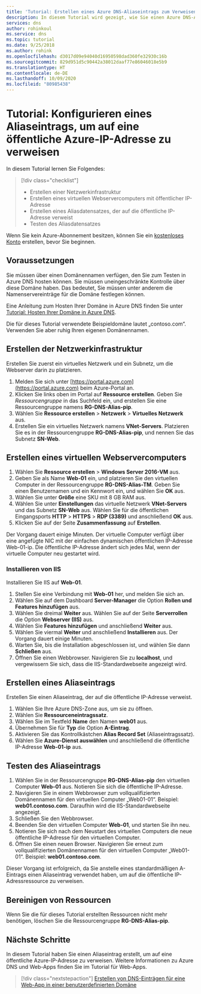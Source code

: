 ```yaml
---
title: 'Tutorial: Erstellen eines Azure DNS-Aliaseintrags zum Verweisen auf eine öffentliche Azure-IP-Adresse'
description: In diesem Tutorial wird gezeigt, wie Sie einen Azure DNS-Aliaseintrag konfigurieren, um auf eine öffentliche Azure-IP-Adresse zu verweisen.
services: dns
author: rohinkoul
ms.service: dns
ms.topic: tutorial
ms.date: 9/25/2018
ms.author: rohink
ms.openlocfilehash: d3017d09e94040d16950598dad360fe32930c16b
ms.sourcegitcommit: 829d951d5c90442a38012daaf77e86046018e5b9
ms.translationtype: HT
ms.contentlocale: de-DE
ms.lasthandoff: 10/09/2020
ms.locfileid: "80985438"
---
```

# <a name="tutorial-configure-an-alias-record-to-refer-to-an-azure-public-ip-address"></a>Tutorial: Konfigurieren eines Aliaseintrags, um auf eine öffentliche Azure-IP-Adresse zu verweisen 

In diesem Tutorial lernen Sie Folgendes:

> [!div class="checklist"]
> * Erstellen einer Netzwerkinfrastruktur
> * Erstellen eines virtuellen Webservercomputers mit öffentlicher IP-Adresse
> * Erstellen eines Aliasdatensatzes, der auf die öffentliche IP-Adresse verweist
> * Testen des Aliasdatensatzes


Wenn Sie kein Azure-Abonnement besitzen, können Sie ein [kostenloses Konto](https://azure.microsoft.com/free/?WT.mc_id=A261C142F) erstellen, bevor Sie beginnen.

## <a name="prerequisites"></a>Voraussetzungen
Sie müssen über einen Domänennamen verfügen, den Sie zum Testen in Azure DNS hosten können. Sie müssen uneingeschränkte Kontrolle über diese Domäne haben. Das bedeutet, Sie müssen unter anderem die Namenservereinträge für die Domäne festlegen können.

Eine Anleitung zum Hosten Ihrer Domäne in Azure DNS finden Sie unter [Tutorial: Hosten Ihrer Domäne in Azure DNS](dns-delegate-domain-azure-dns.md).

Die für dieses Tutorial verwendete Beispieldomäne lautet „contoso.com“. Verwenden Sie aber ruhig Ihren eigenen Domänennamen.

## <a name="create-the-network-infrastructure"></a>Erstellen der Netzwerkinfrastruktur
Erstellen Sie zuerst ein virtuelles Netzwerk und ein Subnetz, um die Webserver darin zu platzieren.
1. Melden Sie sich unter [https://portal.azure.com](https://portal.azure.com) beim Azure-Portal an.
2. Klicken Sie links oben im Portal auf **Ressource erstellen**. Geben Sie *Ressourcengruppe* in das Suchfeld ein, und erstellen Sie eine Ressourcengruppe namens **RG-DNS-Alias-pip**.
3. Wählen Sie **Ressource erstellen** > **Netzwerk** > **Virtuelles Netzwerk** aus.
4. Erstellen Sie ein virtuelles Netzwerk namens **VNet-Servers**. Platzieren Sie es in der Ressourcengruppe **RG-DNS-Alias-pip**, und nennen Sie das Subnetz **SN-Web**.

## <a name="create-a-web-server-virtual-machine"></a>Erstellen eines virtuellen Webservercomputers
1. Wählen Sie **Ressource erstellen** > **Windows Server 2016-VM** aus.
2. Geben Sie als Name **Web-01** ein, und platzieren Sie den virtuellen Computer in der Ressourcengruppe **RG-DNS-Alias-TM**. Geben Sie einen Benutzernamen und ein Kennwort ein, und wählen Sie **OK** aus.
3. Wählen Sie unter **Größe** eine SKU mit 8 GB RAM aus.
4. Wählen Sie unter **Einstellungen** das virtuelle Netzwerk **VNet-Servers** und das Subnetz **SN-Web** aus. Wählen Sie für die öffentlichen Eingangsports **HTTP** > **HTTPS** > **RDP (3389)** und anschließend **OK** aus.
5. Klicken Sie auf der Seite **Zusammenfassung** auf **Erstellen**.

Der Vorgang dauert einige Minuten. Der virtuelle Computer verfügt über eine angefügte NIC mit der einfachen dynamischen öffentlichen IP-Adresse Web-01-ip. Die öffentliche IP-Adresse ändert sich jedes Mal, wenn der virtuelle Computer neu gestartet wird.

### <a name="install-iis"></a>Installieren von IIS

Installieren Sie IIS auf **Web-01**.

1. Stellen Sie eine Verbindung mit **Web-01** her, und melden Sie sich an.
2. Wählen Sie auf dem Dashboard **Server-Manager** die Option **Rollen und Features hinzufügen** aus.
3. Wählen Sie dreimal **Weiter** aus. Wählen Sie auf der Seite **Serverrollen** die Option **Webserver (IIS)** aus.
4. Wählen Sie **Features hinzufügen** und anschließend **Weiter** aus.
5. Wählen Sie viermal **Weiter** und anschließend **Installieren** aus. Der Vorgang dauert einige Minuten.
6. Warten Sie, bis die Installation abgeschlossen ist, und wählen Sie dann **Schließen** aus.
7. Öffnen Sie einen Webbrowser. Navigieren Sie zu **localhost**, und vergewissern Sie sich, dass die IIS-Standardwebseite angezeigt wird.

## <a name="create-an-alias-record"></a>Erstellen eines Aliaseintrags

Erstellen Sie einen Aliaseintrag, der auf die öffentliche IP-Adresse verweist.

1. Wählen Sie Ihre Azure DNS-Zone aus, um sie zu öffnen.
2. Wählen Sie **Ressourceneintragssatz**.
3. Wählen Sie im Textfeld **Name** den Namen **web01** aus.
4. Übernehmen Sie für **Typ** die Option **A-Eintrag**.
5. Aktivieren Sie das Kontrollkästchen **Alias Record Set** (Aliaseintragssatz).
6. Wählen Sie **Azure-Dienst auswählen** und anschließend die öffentliche IP-Adresse **Web-01-ip** aus.

## <a name="test-the-alias-record"></a>Testen des Aliaseintrags

1. Wählen Sie in der Ressourcengruppe **RG-DNS-Alias-pip** den virtuellen Computer **Web-01** aus. Notieren Sie sich die öffentliche IP-Adresse.
1. Navigieren Sie in einem Webbrowser zum vollqualifizierten Domänennamen für den virtuellen Computer „Web01-01“. Beispiel: **web01.contoso.com**. Daraufhin wird die IIS-Standardwebseite angezeigt.
2. Schließen Sie den Webbrowser.
3. Beenden Sie den virtuellen Computer **Web-01**, und starten Sie ihn neu.
4. Notieren Sie sich nach dem Neustart des virtuellen Computers die neue öffentliche IP-Adresse für den virtuellen Computer.
5. Öffnen Sie einen neuen Browser. Navigieren Sie erneut zum vollqualifizierten Domänennamen für den virtuellen Computer „Web01-01“. Beispiel: **web01.contoso.com**.

Dieser Vorgang ist erfolgreich, da Sie anstelle eines standardmäßigen A-Eintrags einen Aliaseintrag verwendet haben, um auf die öffentliche IP-Adressressource zu verweisen.

## <a name="clean-up-resources"></a>Bereinigen von Ressourcen

Wenn Sie die für dieses Tutorial erstellten Ressourcen nicht mehr benötigen, löschen Sie die Ressourcengruppe **RG-DNS-Alias-pip**.


## <a name="next-steps"></a>Nächste Schritte

In diesem Tutorial haben Sie einen Aliaseintrag erstellt, um auf eine öffentliche Azure-IP-Adresse zu verweisen. Weitere Informationen zu Azure DNS und Web-Apps finden Sie im Tutorial für Web-Apps.

> [!div class="nextstepaction"]
> [Erstellen von DNS-Einträgen für eine Web-App in einer benutzerdefinierten Domäne](./dns-web-sites-custom-domain.md)
